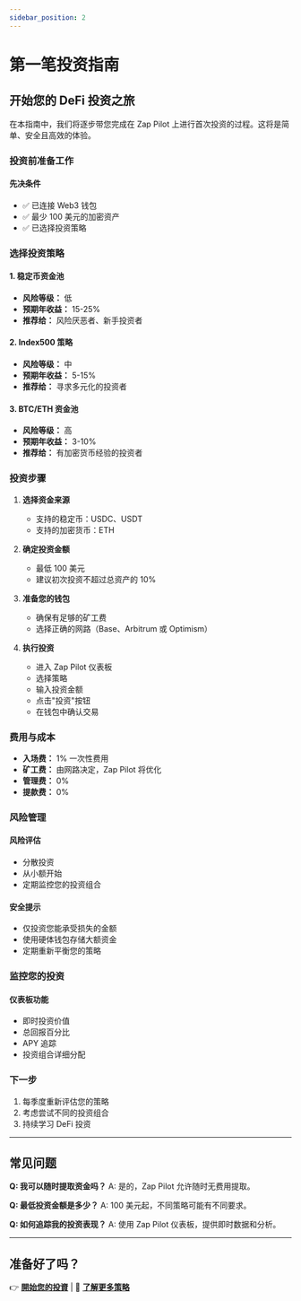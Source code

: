 ```yaml
---
sidebar_position: 2
---
```


# 第一笔投资指南

## 开始您的 DeFi 投资之旅

在本指南中，我们将逐步带您完成在 Zap Pilot 上进行首次投资的过程。这将是简单、安全且高效的体验。

### 投资前准备工作

#### 先决条件

- ✅ 已连接 Web3 钱包
- ✅ 最少 100 美元的加密资产
- ✅ 已选择投资策略

### 选择投资策略

#### 1. 稳定币资金池

- **风险等级：** 低
- **预期年收益：** 15-25%
- **推荐给：** 风险厌恶者、新手投资者

#### 2. Index500 策略

- **风险等级：** 中
- **预期年收益：** 5-15%
- **推荐给：** 寻求多元化的投资者

#### 3. BTC/ETH 资金池

- **风险等级：** 高
- **预期年收益：** 3-10%
- **推荐给：** 有加密货币经验的投资者

### 投资步骤

1. **选择资金来源**
   - 支持的稳定币：USDC、USDT
   - 支持的加密货币：ETH

2. **确定投资金额**
   - 最低 100 美元
   - 建议初次投资不超过总资产的 10%

3. **准备您的钱包**
   - 确保有足够的矿工费
   - 选择正确的网路（Base、Arbitrum 或 Optimism）

4. **执行投资**
   - 进入 Zap Pilot 仪表板
   - 选择策略
   - 输入投资金额
   - 点击"投资"按钮
   - 在钱包中确认交易

### 费用与成本

- **入场费：** 1% 一次性费用
- **矿工费：** 由网路决定，Zap Pilot 将优化
- **管理费：** 0%
- **提款费：** 0%

### 风险管理

#### 风险评估

- 分散投资
- 从小额开始
- 定期监控您的投资组合

#### 安全提示

- 仅投资您能承受损失的金额
- 使用硬体钱包存储大额资金
- 定期重新平衡您的策略

### 监控您的投资

#### 仪表板功能

- 即时投资价值
- 总回报百分比
- APY 追踪
- 投资组合详细分配

### 下一步

1. 每季度重新评估您的策略
2. 考虑尝试不同的投资组合
3. 持续学习 DeFi 投资

---

## 常见问题

**Q: 我可以随时提取资金吗？** A: 是的，Zap Pilot 允许随时无费用提取。

**Q: 最低投资金额是多少？** A: 100 美元起，不同策略可能有不同要求。

**Q: 如何追踪我的投资表现？** A: 使用 Zap Pilot 仪表板，提供即时数据和分析。

---

## 准备好了吗？

👉 **[開始您的投資](https://zappilot.com)** | 📖 **[了解更多策略](/strategies)**
